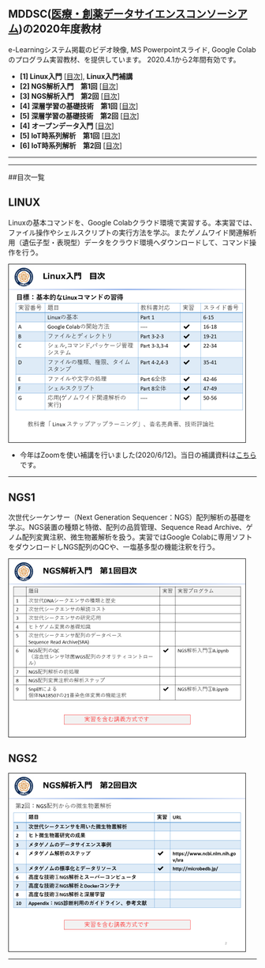 ## MDDSC([医療・創薬データサイエンスコンソーシアム](http://md-dsc.com/))の2020年度教材
e-Learningシステム掲載のビデオ映像, MS Powerpointスライド, Google Colabのプログラム実習教材、を提供しています。
2020.4.1から2年間有効です。

- **[1] Linux入門** [[目次](#LINUX)], **Linux入門補講** 
- **[2] NGS解析入門　第1回**  [[目次](#NGS1)]
- **[3] NGS解析入門　第2回**  [[目次](#NGS2)]
- **[4] 深層学習の基礎技術　第1回** [[目次](#DNN1)]
- **[5] 深層学習の基礎技術　第2回** [[目次](#DNN2)]
- **[4] オープンデータ入門** [[目次](#OPD)]
- **[5] IoT時系列解析　第1回** [[目次](#IoT1)]
- **[6] IoT時系列解析　第2回** [[目次](#IoT2)]

----
----
##目次一覧

## LINUX
Linuxの基本コマンドを、Google Colabクラウド環境で実習する。本実習では、ファイル操作やシェルスクリプトの実行方法を学ぶ。またゲノムワイド関連解析用（遺伝子型・表現型）データをクラウド環境へダウンロードして、コマンド操作を行う。 

<kbd><img src="EK_20_LINUX.png" border="1" align="middle" width="480" /></kbd>
 
- 今年はZoomを使い補講を行いました(2020/6/12)。当日の補講資料は<a href="./EK_Linux入門補講_200612.pdf">こちら</a>です。

----
 
## NGS1
次世代シーケンサー（Next Generation Sequencer：NGS）配列解析の基礎を学ぶ。NGS装置の種類と特徴、配列の品質管理、Sequence Read Archive、ゲノム配列変異注釈、微生物叢解析を扱う。実習ではGoogle Colabに専用ソフトをダウンロードしNGS配列のQCや、一塩基多型の機能注釈を行う。

<kbd><img src="EK_20_NGS1.png" border="1" align="middle" width="480" /></kbd>
 
## NGS2
<kbd><img src="EK_20_NGS2.png" border="1" align="middle" width="480" /></kbd>

----
